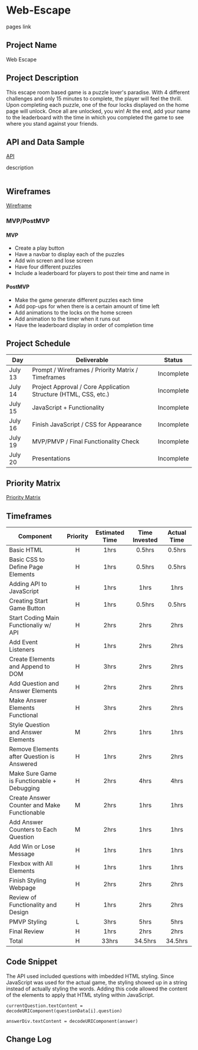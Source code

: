 # Web-Escape

pages link

## Project Name

Web Escape

## Project Description

This escape room based game is a puzzle lover's paradise. With 4 different challenges and only 15 minutes to complete, the player will feel the thrill. Upon completing each puzzle, one of the four locks displayed on the home page will unlock. Once all are unlocked, you win! At the end, add your name to the leaderboard with the time in which you completed the game to see where you stand against your friends.

## API and Data Sample

[API](https://opentdb.com/api.php?amount=10&category=18&difficulty=easy&type=multiple)

description

```json

```

## Wireframes

[Wireframe](https://wireframe.cc/9C0t7E)

### MVP/PostMVP

#### MVP

- Create a play button
- Have a navbar to display each of the puzzles
- Add win screen and lose screen
- Have four different puzzles
- Include a leaderboard for players to post their time and name in

#### PostMVP

- Make the game generate different puzzles each time
- Add pop-ups for when there is a certain amount of time left
- Add animations to the locks on the home screen
- Add animation to the timer when it runs out
- Have the leaderboard display in order of completion time


## Project Schedule

| Day     | Deliverable                                                     | Status   |
| ------- | --------------------------------------------------------------- | -------- |
| July 13 | Prompt / Wireframes / Priority Matrix / Timeframes              | Incomplete |
| July 14 | Project Approval / Core Application Structure (HTML, CSS, etc.) | Incomplete |
| July 15 | JavaScript + Functionality                                      | Incomplete |
| July 16 | Finish JavaScript / CSS for Appearance                          | Incomplete |
| July 19 | MVP/PMVP / Final Functionality Check                            | Incomplete |
| July 20 | Presentations                                                   | Incomplete |

## Priority Matrix

[Priority Matrix](https://wireframe.cc/17I3Cw)

## Timeframes

| Component                                   | Priority | Estimated Time | Time Invested | Actual Time |
| ------------------------------------------- | :------: | :------------: | :-----------: | :---------: |
| Basic HTML                                  |    H     |      1hrs      |    0.5hrs     |   0.5hrs    |
| Basic CSS to Define Page Elements           |    H     |      1hrs      |    0.5hrs     |   0.5hrs    |
| Adding API to JavaScript                    |    H     |      1hrs      |     1hrs      |    1hrs     |
| Creating Start Game Button                  |    H     |      1hrs      |    0.5hrs     |   0.5hrs    |
| Start Coding Main Functionaliy w/ API       |    H     |      2hrs      |     2hrs      |    2hrs     |
| Add Event Listeners                         |    H     |      1hrs      |     2hrs      |    2hrs     |
| Create Elements and Append to DOM           |    H     |      3hrs      |     2hrs      |    2hrs     |
| Add Question and Answer Elements            |    H     |      2hrs      |     2hrs      |    2hrs     |
| Make Answer Elements Functional             |    H     |      3hrs      |     2hrs      |    2hrs     |
| Style Question and Answer Elements          |    M     |      2hrs      |     1hrs      |    1hrs     |
| Remove Elements after Question is Answered  |    H     |      1hrs      |     2hrs      |    2hrs     |
| Make Sure Game is Functionable + Debugging  |    H     |      2hrs      |     4hrs      |    4hrs     |
| Create Answer Counter and Make Functionable |    M     |      2hrs      |     1hrs      |    1hrs     |
| Add Answer Counters to Each Question        |    M     |      2hrs      |     1hrs      |    1hrs     |
| Add Win or Lose Message                     |    H     |      1hrs      |     1hrs      |    1hrs     |
| Flexbox with All Elements                   |    H     |      1hrs      |     1hrs      |    1hrs     |
| Finish Styling Webpage                      |    H     |      2hrs      |     2hrs      |    2hrs     |
| Review of Functionality and Design          |    H     |      1hrs      |     2hrs      |    2hrs     |
| PMVP Styling                                |    L     |      3hrs      |     5hrs      |    5hrs     |
| Final Review                                |    H     |      1hrs      |     2hrs      |    2hrs     |
| Total                                       |    H     |     33hrs      |    34.5hrs    |   34.5hrs   |

## Code Snippet

The API used included questions with imbedded HTML styling. Since JavaScript was used for the actual game, the styling showed up in a string instead of actually styling the words. Adding this code allowed the content of the elements to apply that HTML styling within JavaScript.

```
currentQuestion.textContent = decodeURIComponent(questionData[i].question)

answerDiv.textContent = decodeURIComponent(answer)

```

## Change Log

